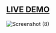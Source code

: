 ## [ LIVE DEMO ](https://determined-curran-ae473b.netlify.app/)

![Screenshot (8)](https://user-images.githubusercontent.com/60020363/192028858-75500479-0505-4e45-b816-f857ccb3a741.png)

